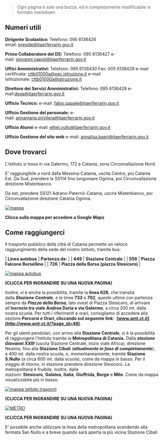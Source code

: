 

> Ogni pagina è solo una bozza, ed è completamente modificabile in formato markdown


## Numeri utili

**Dirigente Scolastico:**
Telefono: 095 6136426
email: <preside@itaerferrarin.gov.it>

**Primo Collaboratore del DS:**
Telefono: 095 6136427
e-mail: <giovanni.napoli@itaerferrarin.gov.it>

**Uffici Amministrativi:**
Telefono: 095 6136430
Fax: 005 6136429
e-mail certificata: <cttb01000a@pec.istruzione.it>
e-mail istituzionale: <cttb01000a@istruzione.it>

**Direttore dei Servizi Amministrativi:**
Telefono: 095 6136428
e-mail:<dsga@itaerferrarin.gov.it>

**Ufficio Tecnico:**
e-mail: <fabio.papale@itaerferrarin.gov.it>

**Ufficio Gestione del personale:**
e-mail: <annamaria.privitera@itaerferrarin.gov.it>

**Ufficio Alunni**
e-mail: <ethel.vullo@itaerferrarin.gov.it>

**Ufficio Gestione del sito web**
e-mail: <annalisa.baeri@itaerferrarin.gov.it>

## Dove trovarci

L'Istituto si trova in via Galermo, 172 a Catania, zona Circonvallazione Nord.

E' raggiungibile a nord dalla Messina-Catania, uscita Centro, poi Catania Est. Da Sud, prendere la SS114 fino lungomare Ognina, poi Circonvallazione direzione Misterbianco.

Da est, prendere SS121 Adrano-Paternò-Catania, uscire Misterbianco, poi Circonvallazione direzione Catania Ognina.

[![mappa](https://www.itaerferrarin.gov.it/pasw4/images/mappa.png)](https://goo.gl/maps/Pv4cyZNizoN2) 

**Clicca sulla mappa per accedere a Google Maps**

## Come raggiungerci

Il trasporto pubblico della città di Catania permette un veloce raggiungimento della sede del nostro Istituto, tramite bus:

| **Linea autobus** | **Partenza da:** |
| **449** | **Stazione Centrale** |
| **556** | **Piazza Falcone Borsellino** |
| **726** | **Piazza della Borsa (piazza Stesicoro)** |

[![mappa autobus](https://www.itaerferrarin.gov.it/pasw4/images/mappa_autobus.png)](https://www.itaerferrarin.gov.it/pasw4/images/mappa_autobus.png)

**(CLICCA PER INGRANDIRE SU UNA NUOVA PAGINA)**

Inoltre, vi è anche la possibilità, tramite la **linea 628**, che transita dalla ***Stazione Centrale***, e le linee **733** e **702**, queste ultime con partenza sempre da ***Piazza della Borsa***, lato ovest di Piazza Stesicoro, di arrivare all'**incrocio tra viale Andrea Doria e via Galermo**, a circa 200 mt. dalla nostra scuola. Per tutti i riferimenti e orari, consigliamo di accedere alla sezione **Percorsi e Orari, cliccando sul seguente link:**  **[www.amt.ct.it](http://www.amt.ct.it/?page_id=48)**.

Per gli utenti pendolari, con arrivo alla **Stazione Centrale**, vi è la possibilità di raggiungere l'Istituto tramite la **Metropolitana di Catania.** Dalla ***stazione Giovanni XXIII*** (uscita Stazione Centrale, inizio viale Africa), direzione Nesima, fino alla **Stazione Cibali** (***attualmente in fase di completamento***), a 400 mt. dalla nostra scuola, o, momentaneamente, tramite **Stazione S.Nullo** (a circa 600 mt. dalla scuola), come da mappa in basso. Per il viaggio di ritorno, in stazione prendere direzione Stesicoro. La metropolitana è fruibile, inoltre, dalle stazioni: **Stesicoro**, **Galatea**, **Italia**, **Giuffrida**, **Borgo** e **Milo**. Come da mappa visualizzabile più in basso.

[![mappa istituto trasporti](https://www.itaerferrarin.gov.it/pasw4/images/mappa_istituto_trasporti.png)](https://www.itaerferrarin.gov.it/pasw4/images/mappa_istituto_trasporti.png)

**(CLICCA PER INGRANDIRE SU UNA NUOVA PAGINA)**

[![METRO](https://www.itaerferrarin.gov.it/pasw4/images/METRO.png)](https://www.itaerferrarin.gov.it/pasw4/images/METRO.png)

**(CLICCA PER INGRANDIRE SU UNA NUOVA PAGINA)**

E' possibile anche utilizzare la linea della metropolitana scendendo alla fermata San Nullo e a breve quando sarà aperta la più vicina Stazione Cibali